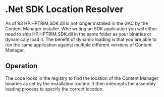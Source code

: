﻿# .Net SDK Location Resolver
As of 93 HP.HPTRIM.SDK.dll is not longer installed in the GAC by the Content Manager installer.  Whe writing an SDK application you will either need to ship HP.HPTRIM.SDK.dll in the same folder as your binaries or dynamicaly load it.  The benefit of dynamic loading is that you are able to run the same application against multiple different versions of Content Manager.

## Operation
The code looks in the registry to find the location of the Content Manager binaries as set by the installation routine.  It then intercepts the assembly loading process to specify the correct location.